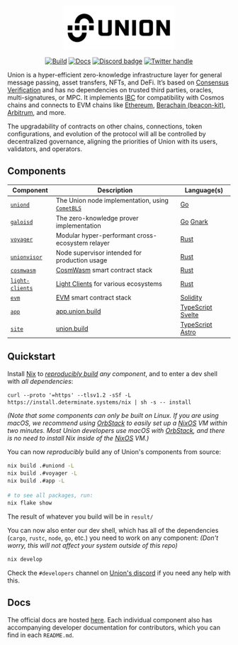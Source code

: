<div align="center">
  <picture>
    <source media="(prefers-color-scheme: dark)" srcset="./.github/images/union-logo-white.svg">
    <source media="(prefers-color-scheme: light)" srcset="./.github/images/union-logo-black.svg">
    <img alt="Union"
         src="./.github/images/union-logo-black.svg"
         width="50%">
  </picture>

  [![Build](https://github.com/unionlabs/union/actions/workflows/build.yml/badge.svg)](https://github.com/unionlabs/union/actions/workflows/build.yml)
  [![Docs](https://img.shields.io/badge/docs-main-blue)][docs]
  [![Discord badge][]](https://discord.union.build)
  [![Twitter handle][]][Twitter badge]
</div>

Union is a hyper-efficient zero-knowledge infrastructure layer for general message passing, asset transfers, NFTs, and DeFi. It’s based on [Consensus Verification] and has no dependencies on trusted third parties, oracles, multi-signatures, or MPC. It implements [IBC] for compatibility with Cosmos chains and connects to EVM chains like [Ethereum], [Berachain (beacon-kit)](https://github.com/berachain/beacon-kit), [Arbitrum], and more.

The upgradability of contracts on other chains, connections, token configurations, and evolution of the protocol will all be controlled by decentralized governance, aligning the priorities of Union with its users, validators, and operators.

## Components

| Component                          | Description                                        | Language(s)           |
| ---------------------------------- | -------------------------------------------------- | --------------------- |
| [`uniond`](./uniond)               | The Union node implementation, using [`CometBLS`]  | [Go]                  |
| [`galoisd`](./galoisd)             | The zero-knowledge prover implementation           | [Go] [Gnark]          |
| [`voyager`](./voyager)             | Modular hyper-performant cross-ecosystem relayer   | [Rust]                |
| [`unionvisor`](./unionvisor)       | Node supervisor intended for production usage      | [Rust]                |
| [`cosmwasm`](./cosmwasm)           | [CosmWasm] smart contract stack                    | [Rust]                |
| [`light-clients`](./light-clients) | [Light Clients] for various ecosystems             | [Rust]                |
| [`evm`](./evm)                     | [EVM] smart contract stack                         | [Solidity]            |
| [`app`](./app)                     | [app.union.build](https://app.union.build)         | [TypeScript] [Svelte] |
| [`site`](./site)                   | [union.build](https://union.build)                 | [TypeScript] [Astro]  |

## Quickstart

Install [Nix] to _[reproducibly build](https://en.wikipedia.org/wiki/Reproducible_builds) any component_, and to enter a dev shell with _all dependencies_:
```
curl --proto '=https' --tlsv1.2 -sSf -L https://install.determinate.systems/nix | sh -s -- install
```
_(Note that some components can only be built on Linux. If you are using macOS, we recommend using [OrbStack] to easily set up a [NixOS] VM within two minutes. Most Union developers use macOS with [OrbStack], and there is no need to install Nix inside of the [NixOS] VM.)_

You can now _reproducibly_ build any of Union's components from source:

```sh
nix build .#uniond -L
nix build .#voyager -L
nix build .#app -L

# to see all packages, run:
nix flake show
```

The result of whatever you build will be in `result/`

You can now also enter our dev shell, which has all of the dependencies (`cargo`, `rustc`, `node`, `go`, etc.) you need to work on any component: 
_(Don't worry, this will not affect your system outside of this repo)_

```sh
nix develop
```

Check the `#developers` channel on [Union's discord](https://discord.union.build) if you need any help with this.

## Docs

The official docs are hosted [here][docs]. Each individual component also has accompanying developer documentation for contributors, which you can find in each `README.md`.

[docs]: https://docs.union.build "Official Union Docs"
[IBC]: https://github.com/cosmos/ibc "cosmos/ibc"
[Discord badge]: https://img.shields.io/discord/1158939416870522930?logo=discord
[Twitter handle]: https://img.shields.io/twitter/follow/union_build.svg?style=social&label=Follow
[Twitter badge]: https://twitter.com/intent/follow?screen_name=union_build
[CosmWasm]: https://cosmwasm.com/
[Arbitrum]: https://github.com/OffchainLabs/arbitrum
[Ethereum]: https://ethereum.org
[EVM]: https://ethereum.org/en/developers/docs/evm/
[Rust]: https://www.rust-lang.org/
[Solidity]: https://soliditylang.org/
[Go]: https://go.dev/
[TypeScript]: https://www.typescriptlang.org/
[Svelte]: https://svelte.dev
[Astro]: https://astro.build
[`CometBLS`]: https://github.com/unionlabs/cometbls
[Light Clients]: https://a16zcrypto.com/posts/article/an-introduction-to-light-clients/
[Gnark]: https://github.com/ConsenSys/gnark
[Nix]: https://zero-to-nix.com/
[NixOS]: https://nixos.org
[OrbStack]: https://orbstack.dev/
[Consensus Verification]: https://union.build/docs/concepts/consensus-verification/
